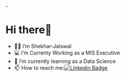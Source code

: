 -<h1> Hi there👋</h1>
- 🙍‍♂️ I’m Shekhar-Jaiswal
- 💻 I’m Currenty Working as a MIS Executive
- 🌱 I’m currently learning as a Data Science
- 📫 How to reach me:[![Linkedin Badge](https://img.shields.io/badge/-shekharjaiswal-blue?style=flat&logo=Linkedin&logoColor=white)](https://www.linkedin.com/public-profile/settings?lipi=urn%3Ali%3Apage%3Ad_flagship3_profile_self_edit_contact-info%3B05zuWDdBSPi%2FMtpIRSH5jg%3D%3D)

<!---
Shekhar-Jaiswal/Shekhar-Jaiswal is a ✨ special ✨ repository because its `README.md` (this file) appears on your GitHub profile.
You can click the Preview link to take a look at your changes.
--->
